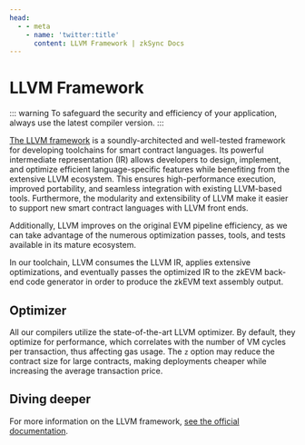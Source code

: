 ```yaml
---
head:
  - - meta
    - name: 'twitter:title'
      content: LLVM Framework | zkSync Docs
---
```


# LLVM Framework

::: warning To safeguard the security and efficiency of your application, always use the latest compiler version. :::

[The LLVM framework](https://github.com/matter-labs/era-compiler-llvm) is a soundly-architected and well-tested
framework for developing toolchains for smart contract languages. Its powerful intermediate representation (IR) allows
developers to design, implement, and optimize efficient language-specific features while benefiting from the extensive
LLVM ecosystem. This ensures high-performance execution, improved portability, and seamless integration with existing
LLVM-based tools. Furthermore, the modularity and extensibility of LLVM make it easier to support new smart contract
languages with LLVM front ends.

Additionally, LLVM improves on the original EVM pipeline efficiency, as we can take advantage of the numerous
optimization passes, tools, and tests available in its mature ecosystem.

In our toolchain, LLVM consumes the LLVM IR, applies extensive optimizations, and eventually passes the optimized IR to
the zkEVM back-end code generator in order to produce the zkEVM text assembly output.

## Optimizer

All our compilers utilize the state-of-the-art LLVM optimizer. By default, they optimize for performance, which
correlates with the number of VM cycles per transaction, thus affecting gas usage. The `z` option may reduce the
contract size for large contracts, making deployments cheaper while increasing the average transaction price.

## Diving deeper

For more information on the LLVM framework, [see the official documentation](https://llvm.org/).

